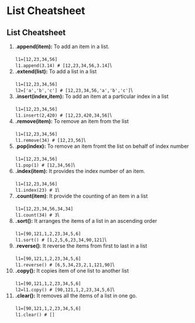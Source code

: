 # List Cheatsheet

## List Cheatsheet

1. .**append(item):** To add an item in a list.\
   \
   `l1=[12,23,34,56]`\
   `l1.append(3.14) # [12,23,34,56,3.14]`\\
2. **.extend(list):** To add a list in a list\
   \
   `l1=[12,23,34,56]`\
   `l2=['a','b','c'] # [12,23,34,56,'a','b','c']`\\
3. **.insert(index,item):** To add an item at a particular index in a list\
   \
   `l1=[12,23,34,56]`\
   `l1.insert(2,420) # [12,23,420,34,56]`\\
4. **.remove(item):** To remove an item from the list\
   \
   `l1=[12,23,34,56]`\
   `l1.remove(34) # [12,23,56]`\\
5. .**pop(index):** To remove an item fromt the list on behalf of index number\
   \
   `l1=[12,23,34,56]`\
   `l1.pop(1) # [12,34,56]`\\
6. **.index(item):** It provides the index number of an item.\
   \
   `l1=[12,23,34,56]`\
   `l1.index(23) # 1`\\
7. **.count(item)**: It provide the counting of an item in a list\
   \
   `l1=[12,23,34,56,34,34]`\
   `l1.count(34) # 3`\\
8. **.sort():** It arranges the items of a list in an ascending order\
   \
   `l1=[90,121,1,2,23,34,5,6]`\
   `l1.sort() # [1,2,5,6,23,34,90,121]`\\
9. .**reverse()**: It reverse the items from first to last in a list\
   \
   `l1=[90,121,1,2,23,34,5,6]`\
   `l1.reverse() # [6,5,34,23,2,1,121,90]`\\
10. **.copy():** It copies item of one list to another list\
    \
    `l1=[90,121,1,2,23,34,5,6]`\
    `l2=l1.copy() # [90,121,1,2,23,34,5,6]`\\
11. **.clear():** It removes all the items of a list in one go.\
    \
    `l1=[90,121,1,2,23,34,5,6]`\
    `l1.clear() # []`
